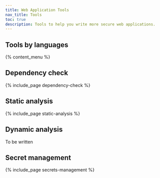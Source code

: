 ```yaml
---
title: Web Application Tools
nav_title: Tools
toc: true
description: Tools to help you write more secure web applications.
---
```


## Tools by languages

{% content_menu %}

## Dependency check

{% include_page dependency-check %}

## Static analysis

{% include_page static-analysis %}

## Dynamic analysis

To be written

## Secret management

{% include_page secrets-management %}